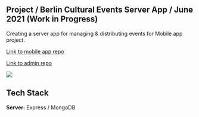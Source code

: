 ## Project / Berlin Cultural Events Server App / June 2021 (Work in Progress)
Creating a server app for managing & distributing events for Mobile app project.

[Link to mobile app repo](https://github.com/in-roma/berlin-events-app)

[Link to admin repo ](https://github.com/in-roma/admin-berlin-events-app)


![](project.gif)



## Tech Stack

**Server:** Express / MongoDB
  